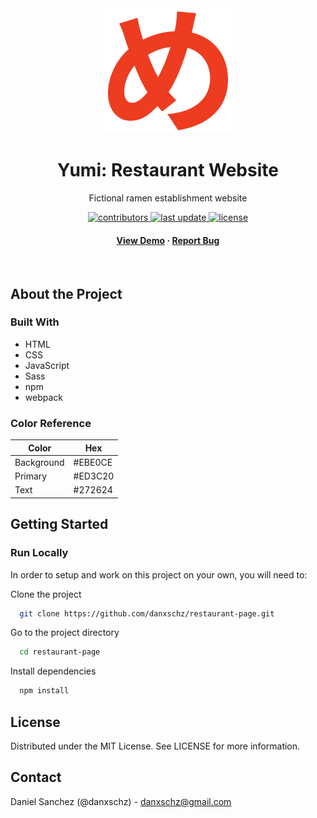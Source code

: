 <div align="center">
  <img src="src/assets/logo.png" alt="logo" width="200" height="auto">
  <h1>Yumi: Restaurant Website</h1>

  <p>
  Fictional ramen establishment website
  </p>

  <p>
    <a href="https://github.com/danxschz/restaurant-page/graphs/contributors">
      <img src="https://img.shields.io/github/contributors/danxschz/restaurant-page" alt="contributors">
    </a>
    <a href="https://github.com/danxschz/restaurant-page/commits/main">
      <img src="https://img.shields.io/github/last-commit/danxschz/restaurant-page" alt="last update">
    </a>
    <a href="https://github.com/danxschz/restaurant-page/blob/master/LICENSE">
      <img src="https://img.shields.io/github/license/danxschz/restaurant-page.svg" alt="license">
    </a>
  </p>

  <h4>
    <a href="https://danxschz.github.io/restaurant-page">View Demo</a>
    <span> · </span>
    <a href="https://github.com/danxschz/restaurant-page/issues/">Report Bug</a>
  </h4>
</div>

<br>

## About the Project

### Built With

- HTML
- CSS
- JavaScript
- Sass
- npm
- webpack

### Color Reference

| Color             | Hex                                                                |
| ----------------- | ------------------------------------------------------------------ |
| Background | #EBE0CE |
| Primary | #ED3C20 |
| Text | #272624 |

## Getting Started

### Run Locally

In order to setup and work on this project on your own, you will need to:

Clone the project

```bash
  git clone https://github.com/danxschz/restaurant-page.git
```

Go to the project directory

```bash
  cd restaurant-page
```

Install dependencies

```bash
  npm install
```

## License

Distributed under the MIT License. See LICENSE for more information.

## Contact

Daniel Sanchez (@danxschz) - danxschz@gmail.com